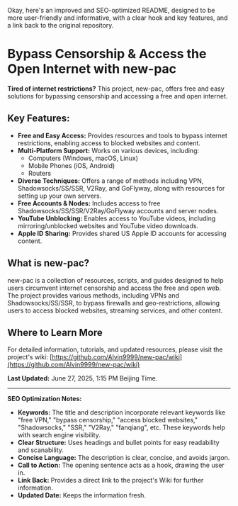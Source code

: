 Okay, here's an improved and SEO-optimized README, designed to be more user-friendly and informative, with a clear hook and key features, and a link back to the original repository.

# Bypass Censorship & Access the Open Internet with new-pac

**Tired of internet restrictions?** This project, new-pac, offers free and easy solutions for bypassing censorship and accessing a free and open internet.

## Key Features:

*   **Free and Easy Access:** Provides resources and tools to bypass internet restrictions, enabling access to blocked websites and content.
*   **Multi-Platform Support:** Works on various devices, including:
    *   Computers (Windows, macOS, Linux)
    *   Mobile Phones (iOS, Android)
    *   Routers
*   **Diverse Techniques:** Offers a range of methods including VPN, Shadowsocks/SS/SSR, V2Ray, and GoFlyway, along with resources for setting up your own servers.
*   **Free Accounts & Nodes:** Includes access to free Shadowsocks/SS/SSR/V2Ray/GoFlyway accounts and server nodes.
*   **YouTube Unblocking:** Enables access to YouTube videos, including mirroring/unblocked websites and YouTube video downloads.
*   **Apple ID Sharing:** Provides shared US Apple ID accounts for accessing content.

## What is new-pac?

new-pac is a collection of resources, scripts, and guides designed to help users circumvent internet censorship and access the free and open web. The project provides various methods, including VPNs and Shadowsocks/SS/SSR, to bypass firewalls and geo-restrictions, allowing users to access blocked websites, streaming services, and other content.

## Where to Learn More

For detailed information, tutorials, and updated resources, please visit the project's wiki:
[https://github.com/Alvin9999/new-pac/wiki](https://github.com/Alvin9999/new-pac/wiki)

**Last Updated:** June 27, 2025, 1:15 PM Beijing Time.

---

**SEO Optimization Notes:**

*   **Keywords:** The title and description incorporate relevant keywords like "free VPN," "bypass censorship," "access blocked websites," "Shadowsocks," "SSR," "V2Ray," "fanqiang", etc. These keywords help with search engine visibility.
*   **Clear Structure:** Uses headings and bullet points for easy readability and scanability.
*   **Concise Language:** The description is clear, concise, and avoids jargon.
*   **Call to Action:** The opening sentence acts as a hook, drawing the user in.
*   **Link Back:** Provides a direct link to the project's Wiki for further information.
*   **Updated Date:** Keeps the information fresh.